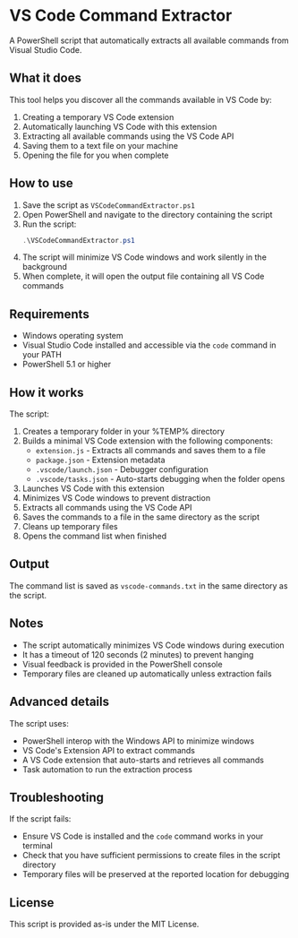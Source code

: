# VS Code Command Extractor

A PowerShell script that automatically extracts all available commands from Visual Studio Code.

## What it does

This tool helps you discover all the commands available in VS Code by:
1. Creating a temporary VS Code extension
2. Automatically launching VS Code with this extension
3. Extracting all available commands using the VS Code API
4. Saving them to a text file on your machine
5. Opening the file for you when complete

## How to use

1. Save the script as `VSCodeCommandExtractor.ps1`
2. Open PowerShell and navigate to the directory containing the script
3. Run the script:
   ```powershell
   .\VSCodeCommandExtractor.ps1
   ```
4. The script will minimize VS Code windows and work silently in the background
5. When complete, it will open the output file containing all VS Code commands

## Requirements

- Windows operating system
- Visual Studio Code installed and accessible via the `code` command in your PATH
- PowerShell 5.1 or higher

## How it works

The script:

1. Creates a temporary folder in your %TEMP% directory
2. Builds a minimal VS Code extension with the following components:
   - `extension.js` - Extracts all commands and saves them to a file
   - `package.json` - Extension metadata
   - `.vscode/launch.json` - Debugger configuration
   - `.vscode/tasks.json` - Auto-starts debugging when the folder opens
3. Launches VS Code with this extension
4. Minimizes VS Code windows to prevent distraction
5. Extracts all commands using the VS Code API
6. Saves the commands to a file in the same directory as the script
7. Cleans up temporary files
8. Opens the command list when finished

## Output

The command list is saved as `vscode-commands.txt` in the same directory as the script.

## Notes

- The script automatically minimizes VS Code windows during execution
- It has a timeout of 120 seconds (2 minutes) to prevent hanging
- Visual feedback is provided in the PowerShell console
- Temporary files are cleaned up automatically unless extraction fails

## Advanced details

The script uses:
- PowerShell interop with the Windows API to minimize windows
- VS Code's Extension API to extract commands
- A VS Code extension that auto-starts and retrieves all commands
- Task automation to run the extraction process

## Troubleshooting

If the script fails:
- Ensure VS Code is installed and the `code` command works in your terminal
- Check that you have sufficient permissions to create files in the script directory
- Temporary files will be preserved at the reported location for debugging

## License

This script is provided as-is under the MIT License.

